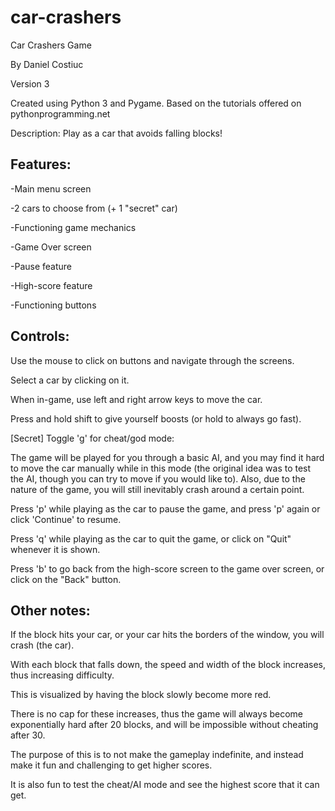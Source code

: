 # car-crashers
Car Crashers Game

By Daniel Costiuc

Version 3

Created using Python 3 and Pygame.
Based on the tutorials offered on pythonprogramming.net


Description: Play as a car that avoids falling blocks!

Features:
---------
-Main menu screen

-2 cars to choose from (+ 1 "secret" car)

-Functioning game mechanics

-Game Over screen

-Pause feature

-High-score feature

-Functioning buttons


Controls:
---------
Use the mouse to click on buttons and navigate through the screens.

Select a car by clicking on it.

When in-game, use left and right arrow keys to move the car.

Press and hold shift to give yourself boosts (or hold to always go fast).

[Secret] Toggle 'g' for cheat/god mode:

The game will be played for you through a basic AI, and you may find it hard to move the car manually while in this mode (the original idea was to test the AI, though you can try to move if you would like to). Also, due to the nature of the game, you will still inevitably crash around a certain point.

Press 'p' while playing as the car to pause the game, and press 'p' again or click 'Continue' to resume.

Press 'q' while playing as the car to quit the game, or click on "Quit" whenever it is shown.

Press 'b' to go back from the high-score screen to the game over screen, or click on the "Back" button.

Other notes:
------------
If the block hits your car, or your car hits the borders of the window, you will crash (the car).

With each block that falls down, the speed and width of the block increases, thus increasing difficulty.

This is visualized by having the block slowly become more red.

There is no cap for these increases, thus the game will always become exponentially hard after 20 blocks, 
and will be impossible without cheating after 30. 

The purpose of this is to not make the gameplay indefinite, and instead make it fun and challenging to get higher scores.

It is also fun to test the cheat/AI mode and see the highest score that it can get.

